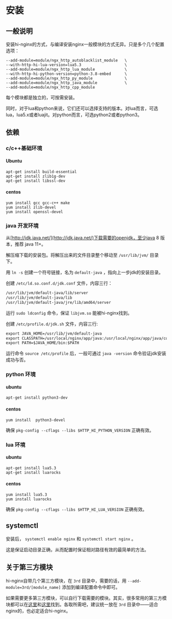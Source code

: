 # 安装

## 一般说明

安装hi-nginx的方式，与编译安装nginx一般模块的方式无异。只是多个几个配置选项：

```
--add-module=module/ngx_http_autoblacklist_module   \
--with-http-hi-lua-version=lua5.3                   \
--add-module=module/ngx_http_lua_module             \
--with-http-hi-python-version=python-3.8-embed      \
--add-module=module/ngx_http_py_module              \
--add-module=module/ngx_http_java_module            \
--add-module=module/ngx_http_cpp_module    

```

每个模块都是独立的，可按需安装。

同时，对于lua和python来说，它们还可以选择支持的版本。对lua而言，可选lua，lua5.x或者luajit。对python而言，可选python2或者python3。

## 依赖

### c/c++基础环境

#### Ubuntu

```shell
apt-get install build-essential
apt-get install zlib1g-dev
apt-get install libssl-dev
```

#### centos

```shell
yum install gcc gcc-c++ make
yum install zlib-devel
yum install openssl-devel
```

### java 开发环境

从[http://jdk.java.net/](http://jdk.java.net/)下载需要的openjdk，至少java 8 版本，推荐 java 11+。

解压缩下载的安装包。将解压出来的文件目录整个移动至 `/usr/lib/jvm/` 目录下。

用 `ln -s` 创建一个符号链接，名为 `default-java` ，指向上一步jdk的安装目录。

创建 `/etc/ld.so.conf.d/jdk.conf` 文件，内容三行：

```txt
/usr/lib/jvm/default-java/lib/server
/usr/lib/jvm/default-java/lib
/usr/lib/jvm/default-java/jre/lib/amd64/server
```

运行 `sudo ldconfig` 命令，保证 `libjvm.so` 能被hi-nginx找到。

创建 `/etc/profile.d/jdk.sh` 文件，内容三行:

```txt
export JAVA_HOME=/usr/lib/jvm/default-java
export CLASSPATH=/usr/local/nginx/app/java:/usr/local/nginx/app/java/config-1.4.2.jar:/usr/local/nginx/app/java/jmustache-1.15.jar:/usr/local/nginx/app/java/hi-nginx-java.jar
export PATH=$JAVA_HOME/bin:$PATH
```

运行命令 `source /etc/profile` 后，一般可通过 `java -version` 命令验证jdk安装成功与否。 

### python 环境

#### ubuntu

```shell
apt-get install python3-dev

```

#### centos

```shell
yum install  python3-devel

```

确保 `pkg-config --cflags --libs $HTTP_HI_PYTHON_VERSION` 正确有效。

### lua 环境

#### ubuntu

```shell
apt-get install lua5.3
apt-get install luarocks
```

#### centos

```shell
yum install lua5.3
yum install luarocks
```

确保 `pkg-config --cflags --libs $HTTP_HI_LUA_VERSION` 正确有效。

## systemctl

安装后， `systemctl enable nginx` 和 `systemctl start nginx` 。

这是保证启动目录正确，从而配置时保证相对路径有效的最简单的方法。

## 关于第三方模块

hi-nginx自带几个第三方模块，在 `3rd` 目录中，需要的话，用 `--add-module=3rd/[module_name]` 添加到编译配置命令中即可。

如果需要更多第三方模块，可以自行下载需要的模块。其实，很多常用的第三方模块都可以在[这里](https://github.com/alibaba/tengine/tree/master/modules)和[这里](https://www.nginx.com/resources/wiki/modules/)找到。各取所需吧，建议统一放在 `3rd` 目录中——适合nginx的，也必定适合hi-nginx。
